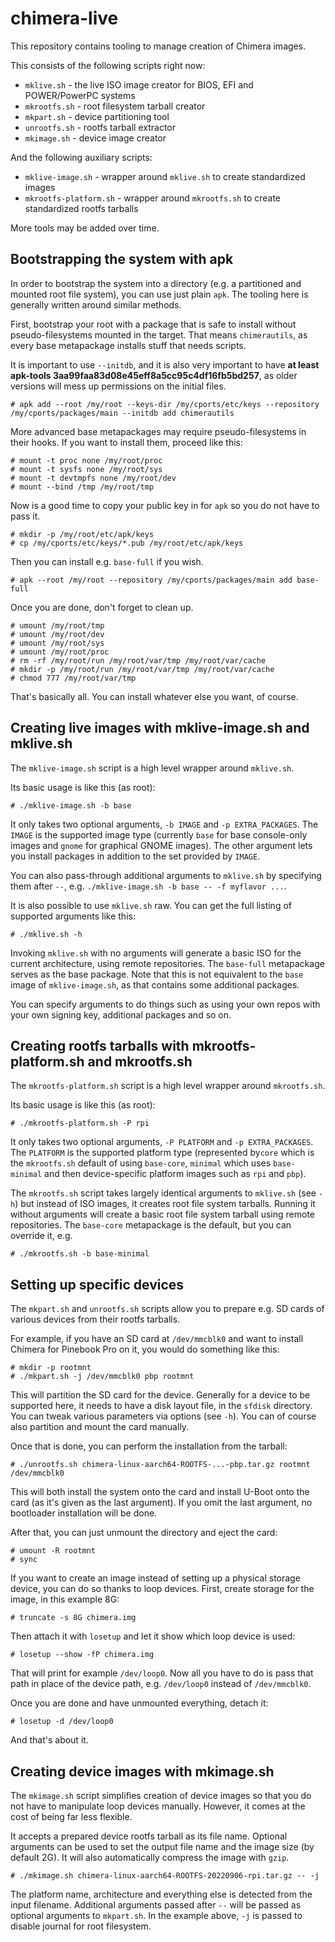 # chimera-live

This repository contains tooling to manage creation of Chimera images.

This consists of the following scripts right now:

* `mklive.sh` - the live ISO image creator for BIOS, EFI and POWER/PowerPC systems
* `mkrootfs.sh` - root filesystem tarball creator
* `mkpart.sh` - device partitioning tool
* `unrootfs.sh` - rootfs tarball extractor
* `mkimage.sh` - device image creator

And the following auxiliary scripts:

* `mklive-image.sh` - wrapper around `mklive.sh` to create standardized images
* `mkrootfs-platform.sh` - wrapper around `mkrootfs.sh` to create standardized
  rootfs tarballs

More tools may be added over time.

## Bootstrapping the system with apk

In order to bootstrap the system into a directory (e.g. a partitioned and
mounted root file system), you can use just plain `apk`. The tooling here
is generally written around similar methods.

First, bootstrap your root with a package that is safe to install without
pseudo-filesystems mounted in the target. That means `chimerautils`,
as every base metapackage installs stuff that needs scripts.

It is important to use `--initdb`, and it is also very important to have
**at least apk-tools 3aa99faa83d08e45eff8a5cc95c4df16fb5bd257**, as older
versions will mess up permissions on the initial files.

```
# apk add --root /my/root --keys-dir /my/cports/etc/keys --repository /my/cports/packages/main --initdb add chimerautils
```

More advanced base metapackages may require pseudo-filesystems in their hooks.
If you want to install them, proceed like this:

```
# mount -t proc none /my/root/proc
# mount -t sysfs none /my/root/sys
# mount -t devtmpfs none /my/root/dev
# mount --bind /tmp /my/root/tmp
```

Now is a good time to copy your public key in for `apk` so you do not have to pass it.

```
# mkdir -p /my/root/etc/apk/keys
# cp /my/cports/etc/keys/*.pub /my/root/etc/apk/keys
```

Then you can install e.g. `base-full` if you wish.

```
# apk --root /my/root --repository /my/cports/packages/main add base-full
```

Once you are done, don't forget to clean up.

```
# umount /my/root/tmp
# umount /my/root/dev
# umount /my/root/sys
# umount /my/root/proc
# rm -rf /my/root/run /my/root/var/tmp /my/root/var/cache
# mkdir -p /my/root/run /my/root/var/tmp /my/root/var/cache
# chmod 777 /my/root/var/tmp
```

That's basically all. You can install whatever else you want, of course.

## Creating live images with mklive-image.sh and mklive.sh

The `mklive-image.sh` script is a high level wrapper around `mklive.sh`.

Its basic usage is like this (as root):

```
# ./mklive-image.sh -b base
```

It only takes two optional arguments, `-b IMAGE` and `-p EXTRA_PACKAGES`.
The `IMAGE` is the supported image type (currently `base` for base console-only
images and `gnome` for graphical GNOME images). The other argument lets you
install packages in addition to the set provided by `IMAGE`.

You can also pass-through additional arguments to `mklive.sh` by specifying
them after `--`, e.g. `./mklive-image.sh -b base -- -f myflavor ...`.

It is also possible to use `mklive.sh` raw. You can get the full listing of
supported arguments like this:

```
# ./mklive.sh -h
```

Invoking `mklive.sh` with no arguments will generate a basic ISO for the
current architecture, using remote repositories. The `base-full` metapackage
serves as the base package. Note that this is not equivalent to the `base` image
of `mklive-image.sh`, as that contains some additional packages.

You can specify arguments to do things such as using your own repos with your own
signing key, additional packages and so on.

## Creating rootfs tarballs with mkrootfs-platform.sh and mkrootfs.sh

The `mkrootfs-platform.sh` script is a high level wrapper around `mkrootfs.sh`.

Its basic usage is like this (as root):

```
# ./mkrootfs-platform.sh -P rpi
```

It only takes two optional arguments, `-P PLATFORM` and `-p EXTRA_PACKAGES`.
The `PLATFORM` is the supported platform type (represented by`core` which is the
`mkrootfs.sh` default of using `base-core`, `minimal` which uses `base-minimal`
and then device-specific platform images such as `rpi` and `pbp`).

The `mkrootfs.sh` script takes largely identical arguments to `mklive.sh` (see `-h`)
but instead of ISO images, it creates root file system tarballs. Running it without
arguments will create a basic root file system tarball using remote repositories.
The `base-core` metapackage is the default, but you can override it, e.g.

```
# ./mkrootfs.sh -b base-minimal
```

## Setting up specific devices

The `mkpart.sh` and `unrootfs.sh` scripts allow you to prepare e.g. SD cards
of various devices from their rootfs tarballs.

For example, if you have an SD card at `/dev/mmcblk0` and want to install
Chimera for Pinebook Pro on it, you would do something like this:

```
# mkdir -p rootmnt
# ./mkpart.sh -j /dev/mmcblk0 pbp rootmnt
```

This will partition the SD card for the device. Generally for a device to
be supported here, it needs to have a disk layout file, in the `sfdisk`
directory. You can tweak various parameters via options (see `-h`). You
can of course also partition and mount the card manually.

Once that is done, you can perform the installation from the tarball:

```
# ./unrootfs.sh chimera-linux-aarch64-ROOTFS-...-pbp.tar.gz rootmnt /dev/mmcblk0
```

This will both install the system onto the card and install U-Boot onto the
card (as it's given as the last argument). If you omit the last argument,
no bootloader installation will be done.

After that, you can just unmount the directory and eject the card:

```
# umount -R rootmnt
# sync
```

If you want to create an image instead of setting up a physical storage device,
you can do so thanks to loop devices. First, create storage for the image,
in this example 8G:

```
# truncate -s 8G chimera.img
```

Then attach it with `losetup` and let it show which loop device is used:

```
# losetup --show -fP chimera.img
```

That will print for example `/dev/loop0`. Now all you have to do is pass that
path in place of the device path, e.g. `/dev/loop0` instead of `/dev/mmcblk0`.

Once you are done and have unmounted everything, detach it:

```
# losetup -d /dev/loop0
```

And that's about it.

## Creating device images with mkimage.sh

The `mkimage.sh` script simplifies creation of device images so that you do
not have to manipulate loop devices manually. However, it comes at the cost
of being far less flexible.

It accepts a prepared device rootfs tarball as its file name. Optional
arguments can be used to set the output file name and the image size (by
default 2G). It will also automatically compress the image with `gzip`.

```
# ./mkimage.sh chimera-linux-aarch64-ROOTFS-20220906-rpi.tar.gz -- -j
```

The platform name, architecture and everything else is detected from the
input filename. Additional arguments passed after `--` will be passed as
optional arguments to `mkpart.sh`. In the example above, `-j` is passed
to disable journal for root filesystem.
